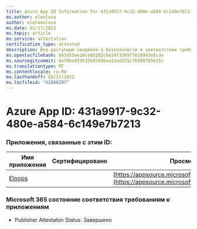 ```yaml
---
title: Azure App ID Information for 431a9917-9c32-480e-a584-6c149e7b7213
ms.author: elmalova
author: elenamalova
ms.date: 02/17/2022
ms.topic: article
ms.service: attestation
certification_type: attested
description: Все доступные сведения о безопасности и соответствии требованиям для 431a9917-9c32-480e-a584-6c149e7b7213.
ms.openlocfilehash: b83d55ee10ce8b102c6e34f3369f7810943e8cde
ms.sourcegitcommit: 8af0be0295356438dbaa1dad225cfb390785b15c
ms.translationtype: MT
ms.contentlocale: ru-RU
ms.lasthandoff: 02/17/2022
ms.locfileid: "62888297"
---
```

# <a name="azure-app-id-431a9917-9c32-480e-a584-6c149e7b7213"></a>Azure App ID: 431a9917-9c32-480e-a584-6c149e7b7213


### <a name="apps-associated-with-this-id"></a>Приложения, связанные с этим ID:
| **Имя приложения** | **Сертифицировано** | **Просмотр в AppSource** |
|--------------|---------------|-----------------------|
| [Eloops](https://docs.microsoft.com/microsoft-365-app-certification/forward/WA200002287) |  | [https://appsource.microsoft.com/product/office/WA200002287](https://appsource.microsoft.com/product/office/WA200002287) |

### <a name="microsoft-365-app-compliance-status"></a>Microsoft 365 состояние соответствия требованиям к приложениям
- Publisher Attestaton Status: Завершено
